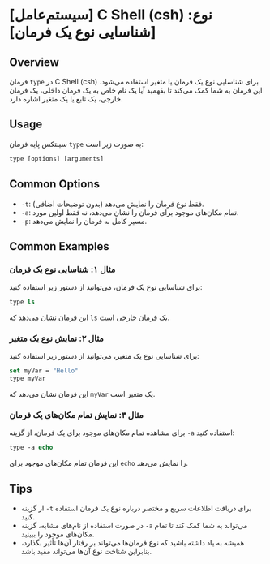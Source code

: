 # [سیستم‌عامل] C Shell (csh) نوع: [شناسایی نوع یک فرمان]

## Overview
فرمان `type` در C Shell (csh) برای شناسایی نوع یک فرمان یا متغیر استفاده می‌شود. این فرمان به شما کمک می‌کند تا بفهمید آیا یک نام خاص به یک فرمان داخلی، یک فرمان خارجی، یک تابع یا یک متغیر اشاره دارد.

## Usage
سینتکس پایه فرمان `type` به صورت زیر است:

```csh
type [options] [arguments]
```

## Common Options
- `-t`: فقط نوع فرمان را نمایش می‌دهد (بدون توضیحات اضافی).
- `-a`: تمام مکان‌های موجود برای فرمان را نشان می‌دهد، نه فقط اولین مورد.
- `-p`: مسیر کامل به فرمان را نمایش می‌دهد.

## Common Examples
### مثال ۱: شناسایی نوع یک فرمان
برای شناسایی نوع یک فرمان، می‌توانید از دستور زیر استفاده کنید:

```csh
type ls
```

این فرمان نشان می‌دهد که `ls` یک فرمان خارجی است.

### مثال ۲: نمایش نوع یک متغیر
برای شناسایی نوع یک متغیر، می‌توانید از دستور زیر استفاده کنید:

```csh
set myVar = "Hello"
type myVar
```

این فرمان نشان می‌دهد که `myVar` یک متغیر است.

### مثال ۳: نمایش تمام مکان‌های یک فرمان
برای مشاهده تمام مکان‌های موجود برای یک فرمان، از گزینه `-a` استفاده کنید:

```csh
type -a echo
```

این فرمان تمام مکان‌های موجود برای `echo` را نمایش می‌دهد.

## Tips
- از گزینه `-t` برای دریافت اطلاعات سریع و مختصر درباره نوع یک فرمان استفاده کنید.
- در صورت استفاده از نام‌های مشابه، گزینه `-a` می‌تواند به شما کمک کند تا تمام مکان‌های موجود را ببینید.
- همیشه به یاد داشته باشید که نوع فرمان‌ها می‌تواند بر رفتار آن‌ها تأثیر بگذارد، بنابراین شناخت نوع آن‌ها می‌تواند مفید باشد.